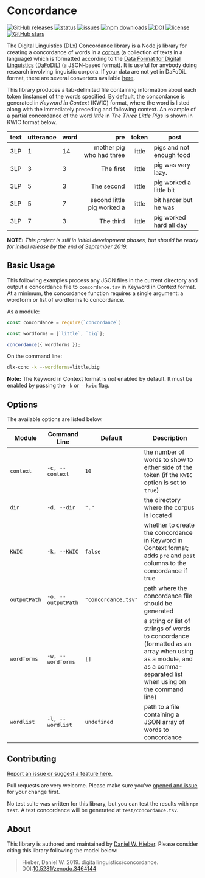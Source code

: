# Concordance

[![GitHub releases](https://img.shields.io/github/v/release/digitallinguistics/concordance)][releases]
[![status](https://github.com/digitallinguistics/concordance/workflows/tests/badge.svg)][actions]
[![issues](https://img.shields.io/github/issues/digitallinguistics/concordance)][issues]
[![npm downloads](https://img.shields.io/npm/dt/digitallinguistics/concordance)][npm]
[![DOI](https://zenodo.org/badge/210680113.svg)][Zenodo]
[![license](https://img.shields.io/github/license/digitallinguistics/concordance)][license]
[![GitHub stars](https://img.shields.io/github/stars/digitallinguistics/concordance?style=social)][GitHub]

The Digital Linguistics (DLx) Concordance library is a Node.js library for creating a concordance of words in a [corpus][corpus] (a collection of texts in a language) which is formatted according to the [Data Format for Digital Linguistics][DaFoDiL] (<abbr title='Data Format for Digital Linguistics'>DaFoDiL</abbr>) (a JSON-based format). It is useful for anybody doing research involving linguistic corpora. If your data are not yet in DaFoDiL format, there are several converters available [here][converters].

This library produces a tab-delimited file containing information about each token (instance) of the words specified. By default, the concordance is generated in <dfn>Keyword in Context</dfn> (<abbr>KWIC</abbr>) format, where the word is listed along with the immediately preceding and following context. An example of a partial concordance of the word _little_ in _The Three Little Pigs_ is shown in KWIC format below.

text | utterance | word |                        pre | token  | post                     |
---- | --------- | ---- | -------------------------: | :----: | ------------------------ |
3LP  | 1         | 14   | mother pig who had three   | little | pigs and not enough food |
3LP  | 3         | 3    | The first                  | little | pig was very lazy.       |
3LP  | 5         | 3    | The second                 | little | pig worked a little bit  |
3LP  | 5         | 7    | second little pig worked a | little | bit harder but he was    |
3LP  | 7         | 3    | The third                  | little | pig worked hard all day  |

**NOTE:** _This project is still in initial development phases, but should be ready for initial release by the end of September 2019._

## Basic Usage

This following examples process any JSON files in the current directory and output a concordance file to `concordance.tsv` in Keyword in Context format. At a minimum, the concordance function requires a single argument: a wordform or list of wordforms to concordance.

As a module:

```js
const concordance = require(`concordance`)

const wordforms = [`little`, `big`];

concordance({ wordforms });
```

On the command line:

```cmd
dlx-conc -k --wordforms=little,big
```

**Note:** The Keyword in Context format is _not_ enabled by default. It must be enabled by passing the `-k` or `--kwic` flag.

## Options

The available options are listed below.

Module       | Command Line       | Default             | Description
------------ | ------------------ | ------------------- | -----------
`context`    | `-c, --context`    | `10`                | the number of words to show to either side of the token (if the `KWIC` option is set to `true`)
`dir`        | `-d, --dir`        | `"."`               | the directory where the corpus is located
`KWIC`       | `-k, --KWIC`       | `false`             | whether to create the concordance in Keyword in Context format; adds `pre` and `post` columns to the concordance if true
`outputPath` | `-o, --outputPath` | `"concordance.tsv"` | path where the concordance file should be generated
`wordforms`  | `-w, --wordforms`  | `[]`                | a string or list of strings of words to concordance (formatted as an array when using as a module, and as a comma-separated list when using on the command line)
`wordlist`   | `-l, --wordlist`   | `undefined`         | path to a file containing a JSON array of words to concordance

## Contributing

[Report an issue or suggest a feature here.][issues]

Pull requests are very welcome. Please make sure you've [opened and issue][issues] for your change first.

No test suite was written for this library, but you can test the results with `npm test`. A test concordance will be generated at `test/concordance.tsv`.

## About

This library is authored and maintained by [Daniel W. Hieber][me]. Please consider citing this library following the model below:

> Hieber, Daniel W. 2019. digitallinguistics/concordance. DOI:[10.5281/zenodo.3464144][Zenodo]

[actions]:    https://github.com/digitallinguistics/concordance/actions
[converters]: https://developer.digitallinguistics.io/#converters
[corpus]:     https://en.wikipedia.org/wiki/Text_corpus
[DaFoDiL]:    https://format.digitallinguistics.io/
[GitHub]:     https://github.com/digitallinguistics/concordance
[issues]:     https://github.com/digitallinguistics/concordance/issues
[Jasmine]:    https://jasmine.github.io/
[license]:    https://github.com/digitallinguistics/concordance/blob/master/LICENSE.md
[me]:         https://danielhieber.com/
[npm]:        https://www.npmjs.com/package/@digitallinguistics/concordance
[releases]:   https://github.com/digitallinguistics/concordance/releases
[Zenodo]:     https://zenodo.org/badge/latestdoi/210680113
